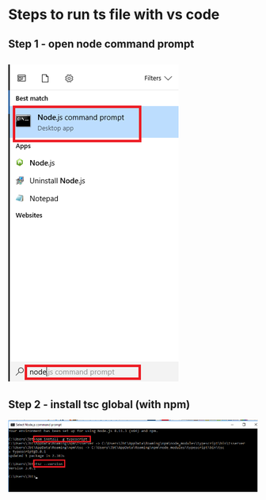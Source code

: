 # Steps to run ts file with vs code
## Step 1 - open node command prompt
![picture](step1.png)
---
## Step 2 - install tsc global (with npm)
![picture](step2.png)

